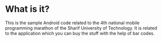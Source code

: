 # What is it?
This is the sample Android code related to the 4th national mobile programming marathon of the Sharif University of Technology. It is related to the application which you can buy the stuff with the help of bar codes.
